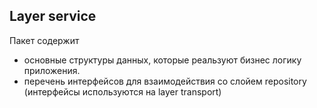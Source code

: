 ## Layer service

Пакет содержит 
- основные структуры данных, которые реальзуют бизнес логику приложения.
- перечень интерфейсов для взаимодействия со слойем repository (интерфейсы используются на layer transport)
